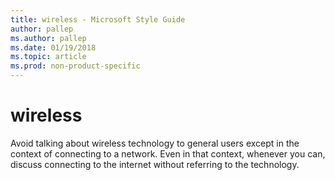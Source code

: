 ```yaml
---
title: wireless - Microsoft Style Guide
author: pallep
ms.author: pallep
ms.date: 01/19/2018
ms.topic: article
ms.prod: non-product-specific
---
```


# wireless

Avoid
talking about wireless technology to general users except in the
context of connecting to a network. Even in that context, whenever
you can, discuss connecting to the internet without referring to the
technology. 
